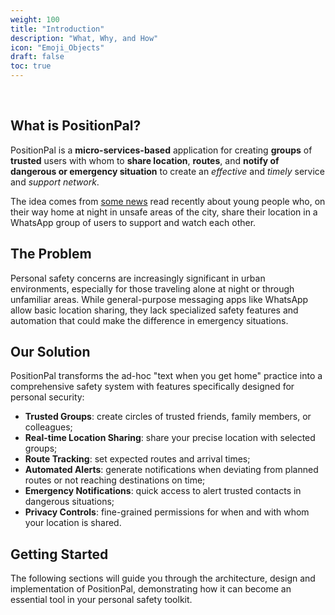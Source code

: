 ```yaml
---
weight: 100
title: "Introduction"
description: "What, Why, and How"
icon: "Emoji_Objects"
draft: false
toc: true
---
```


<br>

## What is PositionPal?

PositionPal is a **micro-services-based** application for creating **groups** of **trusted** users with whom to **share location**, **routes**, and **notify of dangerous or emergency situation** to create an _effective_ and _timely_ service and _support network_.

The idea comes from [some news](https://www.open.online/2024/04/04/scrivi-quando-arrivi-gruppo-whatsapp-ragazze/) read recently about young people who, on their way home at night in unsafe areas of the city, share their location in a WhatsApp group of users to support and watch each other.

## The Problem

Personal safety concerns are increasingly significant in urban environments, especially for those traveling alone at night or through unfamiliar areas. While general-purpose messaging apps like WhatsApp allow basic location sharing, they lack specialized safety features and automation that could make the difference in emergency situations.

## Our Solution

PositionPal transforms the ad-hoc "text when you get home" practice into a comprehensive safety system with features specifically designed for personal security:

- **Trusted Groups**: create circles of trusted friends, family members, or colleagues;
- **Real-time Location Sharing**: share your precise location with selected groups;
- **Route Tracking**: set expected routes and arrival times;
- **Automated Alerts**: generate notifications when deviating from planned routes or not reaching destinations on time;
- **Emergency Notifications**: quick access to alert trusted contacts in dangerous situations;
- **Privacy Controls**: fine-grained permissions for when and with whom your location is shared.

## Getting Started

The following sections will guide you through the architecture, design and implementation of PositionPal, demonstrating how it can become an essential tool in your personal safety toolkit.

